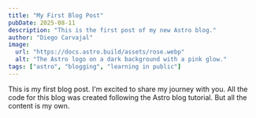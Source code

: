 ```yaml
---
title: "My First Blog Post"
pubDate: 2025-08-11
description: "This is the first post of my new Astro blog."
author: "Diego Carvajal"
image:
  url: "https://docs.astro.build/assets/rose.webp"
  alt: "The Astro logo on a dark background with a pink glow."
tags: ["astro", "blogging", "learning in public"]
---
```


This is my first blog post. I'm excited to share my journey with you.
All the code for this blog was created following the Astro blog tutorial.
But all the content is my own.
